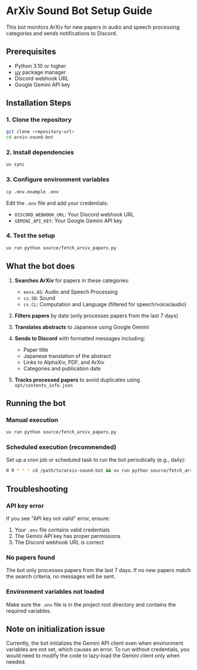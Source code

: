 # ArXiv Sound Bot Setup Guide

This bot monitors ArXiv for new papers in audio and speech processing categories and sends notifications to Discord.

## Prerequisites

- Python 3.10 or higher
- [uv](https://github.com/astral-sh/uv) package manager
- Discord webhook URL
- Google Gemini API key

## Installation Steps

### 1. Clone the repository
```bash
git clone <repository-url>
cd arxiv-sound-bot
```

### 2. Install dependencies
```bash
uv sync
```

### 3. Configure environment variables
```bash
cp .env.example .env
```

Edit the `.env` file and add your credentials:
- `DISCORD_WEBHOOK_URL`: Your Discord webhook URL
- `GEMINI_API_KEY`: Your Google Gemini API key

### 4. Test the setup
```bash
uv run python source/fetch_arxiv_papers.py
```

## What the bot does

1. **Searches ArXiv** for papers in these categories:
   - `eess.AS`: Audio and Speech Processing
   - `cs.SD`: Sound
   - `cs.CL`: Computation and Language (filtered for speech/voice/audio)

2. **Filters papers** by date (only processes papers from the last 7 days)

3. **Translates abstracts** to Japanese using Google Gemini

4. **Sends to Discord** with formatted messages including:
   - Paper title
   - Japanese translation of the abstract
   - Links to AlphaXiv, PDF, and ArXiv
   - Categories and publication date

5. **Tracks processed papers** to avoid duplicates using `opt/contents_info.json`

## Running the bot

### Manual execution
```bash
uv run python source/fetch_arxiv_papers.py
```

### Scheduled execution (recommended)
Set up a cron job or scheduled task to run the bot periodically (e.g., daily):
```bash
0 9 * * * cd /path/to/arxiv-sound-bot && uv run python source/fetch_arxiv_papers.py
```

## Troubleshooting

### API key error
If you see "API key not valid" error, ensure:
1. Your `.env` file contains valid credentials
2. The Gemini API key has proper permissions
3. The Discord webhook URL is correct

### No papers found
The bot only processes papers from the last 7 days. If no new papers match the search criteria, no messages will be sent.

### Environment variables not loaded
Make sure the `.env` file is in the project root directory and contains the required variables.

## Note on initialization issue

Currently, the bot initializes the Gemini API client even when environment variables are not set, which causes an error. To run without credentials, you would need to modify the code to lazy-load the Gemini client only when needed.